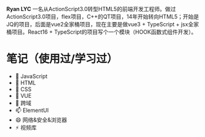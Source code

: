 **Ryan LYC** 一名从ActionScript3.0转型HTML5的前端开发工程师。做过ActionScript3.0项目，flex项目，C++的QT项目，14年开始转向HTML5；开始是JQ的项目，后面是vue2全家桶项目，现在主要是做vue3 + TypeScript + jsx全家桶项目。React16 + TypeScript的项目写个一个模块（HOOK函数式组件开发）。

# 笔记（使用过/学习过）

- 🔭 JavaScript
- 🌱 HTML
- 👯 CSS
- 🤔 VUE
- 💬 跨域
- 📫 ElementUI
- 😄 网络&安全&浏览器
- ⚡ 视频库
